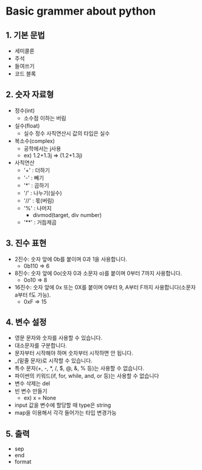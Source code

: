 # Basic grammer about python
## 1. 기본 문법
- 세미콜론
- 주석
- 들여쓰기
- 코드 블록

## 2. 숫자 자료형
- 정수(int)
    - 소수점 이하는 버림
- 실수(float)
    - 실수 정수 사칙연산시 값의 타입은 실수
- 복소수(complex)
    - 공학에서는 j사용
    - ex) 1.2+1.3j => (1.2+1.3j)
- 사칙연산
    - '+' : 더하기
    - '-' : 빼기
    - '*' : 곱하기
    - '/' : 나누기(실수)
    - '//' : 몫(버림)
    - '%' : 나머지
        - divmod(target, div number)
    - '**' : 거듭제곱

## 3. 진수 표현
- 2진수: 숫자 앞에 0b를 붙이며 0과 1을 사용합니다.
    - 0b110 => 6
- 8진수: 숫자 앞에 0o(숫자 0과 소문자 o)를 붙이며 0부터 7까지 사용합니다.
    - 0o10 => 8
- 16진수: 숫자 앞에 0x 또는 0X를 붙이며 0부터 9, A부터 F까지 사용합니다(소문자 a부터 f도 가능).
    - 0xF => 15

## 4. 변수 설정
- 영문 문자와 숫자를 사용할 수 있습니다.
- 대소문자를 구분합니다.
- 문자부터 시작해야 하며 숫자부터 시작하면 안 됩니다.
- _(밑줄 문자)로 시작할 수 있습니다.
- 특수 문자(+, -, *, /, $, @, &, % 등)는 사용할 수 없습니다.
- 파이썬의 키워드(if, for, while, and, or 등)는 사용할 수 없습니다
- 변수 삭제는 del
- 빈 변수 만들기
    - ex) x = None
- input 값을 변수에 할당할 때 type은 string
- map을 이용해서 각각 들어가는 타입 변경가능

## 5. 출력
- sep
- end
- format

